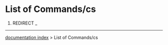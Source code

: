 # List of Commands/cs
1.  REDIRECT _

---
[documentation index](../README.md) > List of Commands/cs
